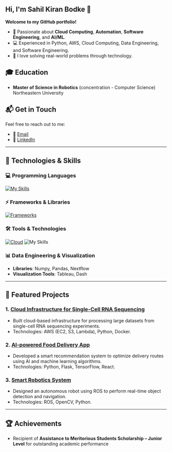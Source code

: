 ## Hi, I'm Sahil Kiran Bodke 👋

<!--
**SahilBodke/SahilBodke** is a ✨ _special_ ✨ repository because its `README.md` (this file) appears on your GitHub profile.

Here are some ideas to get you started:

- 🔭 I’m currently working on ...
- 🌱 I’m currently learning ...
- 👯 I’m looking to collaborate on ...
- 🤔 I’m looking for help with ...
- 💬 Ask me about ...
- 📫 How to reach me: ...
- 😄 Pronouns: ...
- ⚡ Fun fact: ...
-->

**Welcome to my GitHub portfolio!**

- 🌟 Passionate about **Cloud Computing**, **Automation**, **Software Engineering**, and **AI/ML**.
- 💻 Experienced in Python, AWS, Cloud Computing, Data Engineering, and Software Engineering.
- 🚀 I love solving real-world problems through technology.

## 🎓 Education
- **Master of Science in Robotics** (concentration - Computer Science)  
  Northeastern University

## 📬 **Get in Touch**  
Feel free to reach out to me:  
- 📧 [Email](mailto:bodke.s@northeasttern.edu)  
- 🔗 [LinkedIn](https://www.linkedin.com/in/sahil-bodke2000/)

---

## 🚀 **Technologies & Skills**

### 💻 **Programming Languages**
[![My Skills](https://skillicons.dev/icons?i=py,r,cpp,js,java,matlab,html,css)](https://skillicons.dev)

### ⚡ **Frameworks & Libraries**
[![Frameworks](https://skillicons.dev/icons?i=react,nodejs,express,tensorflow,pytorch,keras,opencv)](https://skillicons.dev)

### 🛠️ **Tools & Technologies**
[![Cloud](https://skillicons.dev/icons?i=aws,docker,kubernetes)](https://skillicons.dev)
![My Skills](https://go-skill-icons.vercel.app/api/icons?i=git,github,linux,vscode,tableau,figma&titles=true)

### 📊 **Data Engineering & Visualization**
- **Libraries**: Numpy, Pandas, Nextflow
- **Visualization Tools**: Tableau, Dash

---

## 📂 **Featured Projects**

### 1. **[Cloud Infrastructure for Single-Cell RNA Sequencing](https://github.com/yourrepo/xyz)**
   - Built cloud-based infrastructure for processing large datasets from single-cell RNA sequencing experiments.  
   - Technologies: AWS (EC2, S3, Lambda), Python, Docker.

### 2. **[AI-powered Food Delivery App](https://github.com/yourrepo/xyz)**
   - Developed a smart recommendation system to optimize delivery routes using AI and machine learning algorithms.  
   - Technologies: Python, Flask, TensorFlow, React.

### 3. **[Smart Robotics System](https://github.com/yourrepo/xyz)**
   - Designed an autonomous robot using ROS to perform real-time object detection and navigation.  
   - Technologies: ROS, OpenCV, Python.

---

## 🏆 **Achievements**
- Recipient of **Assistance to Meritorious Students Scholarship – Junior Level** for outstanding academic performance

